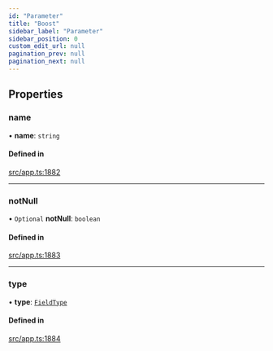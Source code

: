 ```yaml
---
id: "Parameter"
title: "Boost"
sidebar_label: "Parameter"
sidebar_position: 0
custom_edit_url: null
pagination_prev: null
pagination_next: null
---
```


## Properties

### name

• **name**: `string`

#### Defined in

[src/app.ts:1882](https://github.com/yolmio/boost/blob/5cada48/src/app.ts#L1882)

___

### notNull

• `Optional` **notNull**: `boolean`

#### Defined in

[src/app.ts:1883](https://github.com/yolmio/boost/blob/5cada48/src/app.ts#L1883)

___

### type

• **type**: [`FieldType`](../namespaces/yom.md#fieldtype)

#### Defined in

[src/app.ts:1884](https://github.com/yolmio/boost/blob/5cada48/src/app.ts#L1884)
